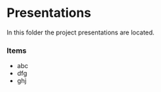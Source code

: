 # Presentations

In this folder the project presentations are located. 

### Items
* abc 
* dfg 
* ghj



